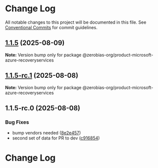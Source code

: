 # Change Log

All notable changes to this project will be documented in this file.
See [Conventional Commits](https://conventionalcommits.org) for commit guidelines.

## [1.1.5](https://github.com/zerobias-org/product/compare/@zerobias-org/product-microsoft-azure-recoveryservices@1.1.5-rc.1...@zerobias-org/product-microsoft-azure-recoveryservices@1.1.5) (2025-08-09)

**Note:** Version bump only for package @zerobias-org/product-microsoft-azure-recoveryservices





## [1.1.5-rc.1](https://github.com/zerobias-org/product/compare/@zerobias-org/product-microsoft-azure-recoveryservices@1.1.5-rc.0...@zerobias-org/product-microsoft-azure-recoveryservices@1.1.5-rc.1) (2025-08-08)

**Note:** Version bump only for package @zerobias-org/product-microsoft-azure-recoveryservices





## 1.1.5-rc.0 (2025-08-08)


### Bug Fixes

* bump vendors needed ([8e2e457](https://github.com/zerobias-org/product/commit/8e2e457e0b5d7141a05e8f2c178bc2854f2b7178))
* second set of data for PR to dev ([c916854](https://github.com/zerobias-org/product/commit/c916854bcf229b1c2042ffdea18472d66a061aaf))





# Change Log
